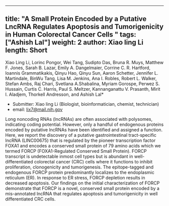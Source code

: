 


---
title: "A Small Protein Encoded by a Putative LncRNA Regulates Apoptosis and
Tumorigenicity in Human Colorectal Cancer Cells
"
tags: ["Ashish Lal"]
weight: 2
author: Xiao ling Li
length: Short           
---

Xiao Ling Li, Lorinc Pongor, Wei Tang, Sudipto Das, Bruna R. Muys, Matthew F. Jones, Sarah B. Lazar, Emily A. Dangelmaier, Corrine C. R. Hartford, Ioannis Grammatikakis, Qinyu Hao, Qinyu Sun, Aaron Schetter, Jennifer L. Martindale, BinWu Tang, Lisa M. Jenkins, Ana I. Robles, Robert L. Walker, Stefan Ambs, Raj Chari, Svetlana A.Shabalina, Myriam Gorospe, Perwez S. Hussain, Curtis C. Harris, Paul S. Meltzer, Kannanganattu V. Prasanth, Mirit I. Aladjem, Thorkell Andresson, and Ashish Lal* 



- Submitter: Xiao ling Li (Biologist, bioinformatician, chemist, technician)
- email: lix7@mail.nih.gov
                  
 Long noncoding RNAs (lncRNAs) are often associated with polysomes, indicating coding potential. However, only a handful of endogenous proteins encoded by putative lncRNAs have been identified and assigned a function. Here, we report the discovery of a putative gastrointestinal tract-specific lncRNA (LINC00675) that is regulated by the pioneer transcription factor FOXA1 and encodes a conserved small protein of 79 amino acids which we termed FORCP (FOXA1-Regulated Conserved Small Protein). FORCP transcript is undetectable inmost cell types but is abundant in well-differentiated colorectal cancer (CRC) cells where it functions to inhibit proliferation, clonogenicity and tumorigenesis. The epitope-tagged and endogenous FORCP protein predominantly localizes to the endoplasmic reticulum (ER). In response to ER stress, FORCP depletion results in decreased apoptosis. Our findings on the initial characterization of FORCP demonstrate that FORCP is a novel, conserved small protein encoded by a mis-annotated lncRNA that regulates apoptosis and tumorigenicity in well differentiated CRC cells.





























